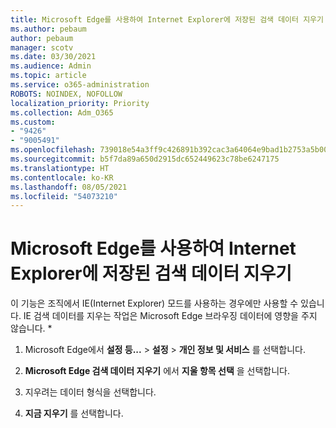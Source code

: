 ```yaml
---
title: Microsoft Edge를 사용하여 Internet Explorer에 저장된 검색 데이터 지우기
ms.author: pebaum
author: pebaum
manager: scotv
ms.date: 03/30/2021
ms.audience: Admin
ms.topic: article
ms.service: o365-administration
ROBOTS: NOINDEX, NOFOLLOW
localization_priority: Priority
ms.collection: Adm_O365
ms.custom:
- "9426"
- "9005491"
ms.openlocfilehash: 739018e54a3ff9c426891b392cac3a64064e9bad1b2753a5b003a383a7d73077
ms.sourcegitcommit: b5f7da89a650d2915dc652449623c78be6247175
ms.translationtype: HT
ms.contentlocale: ko-KR
ms.lasthandoff: 08/05/2021
ms.locfileid: "54073210"
---
```

# <a name="use-microsoft-edge-to-clear-the-browsing-data-stored-by-internet-explorer"></a>Microsoft Edge를 사용하여 Internet Explorer에 저장된 검색 데이터 지우기

이 기능은 조직에서 IE(Internet Explorer) 모드를 사용하는 경우에만 사용할 수 있습니다. IE 검색 데이터를 지우는 작업은 Microsoft Edge 브라우징 데이터에 영향을 주지 않습니다.
*
1. Microsoft Edge에서 **설정 등...** > **설정** > **개인 정보 및 서비스** 를 선택합니다.

1. **Microsoft Edge 검색 데이터 지우기** 에서 **지울 항목 선택** 을 선택합니다.

1. 지우려는 데이터 형식을 선택합니다.

1. **지금 지우기** 를 선택합니다.